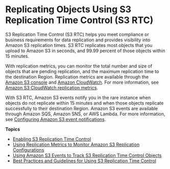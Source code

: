 # Replicating Objects Using S3 Replication Time Control \(S3 RTC\)<a name="replication-time-control"></a>

S3 Replication Time Control \(S3 RTC\) helps you meet compliance or business requirements for data replication and provides visibility into Amazon S3 replication times\. S3 RTC replicates most objects that you upload to Amazon S3 in seconds, and 99\.99 percent of those objects within 15 minutes\. 

With replication metrics, you can monitor the total number and size of objects that are pending replication, and the maximum replication time to the destination Region\. Replication metrics are available through the [Amazon S3 console](https://console.aws.amazon.com/s3/) and [Amazon CloudWatch](https://docs.aws.amazon.com/AmazonCloudWatch/latest/DeveloperGuide/)\. For more information, see [Amazon S3 CloudWatch replication metrics](cloudwatch-monitoring.md#s3-cloudwatch-replication-metrics)\.

With S3 RTC, Amazon S3 events notify you in the rare instance when objects do not replicate within 15 minutes and when those objects replicate successfully to their destination Region\. Amazon S3 events are available through Amazon SQS, Amazon SNS, or AWS Lambda\. For more information, see [ Configuring Amazon S3 event notifications](NotificationHowTo.md)\.

**Topics**
+ [Enabling S3 Replication Time Control](enabling-replication-time-control.md)
+ [Using Replication Metrics to Monitor Amazon S3 Replication Configurations](using-replication-metrics.md)
+ [Using Amazon S3 Events to Track S3 Replication Time Control Objects](using-s3-events-to-track-rtc.md)
+ [Best Practices and Guidelines for Using S3 Replication Time Control](rtc-best-practices.md)